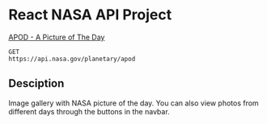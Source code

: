 # React NASA API Project

[APOD - A Picture of The Day](https://api.nasa.gov/)

```
GET
https://api.nasa.gov/planetary/apod
```

## Desciption

Image gallery with NASA picture of the day. You can also view photos from different days through the buttons in the navbar.
